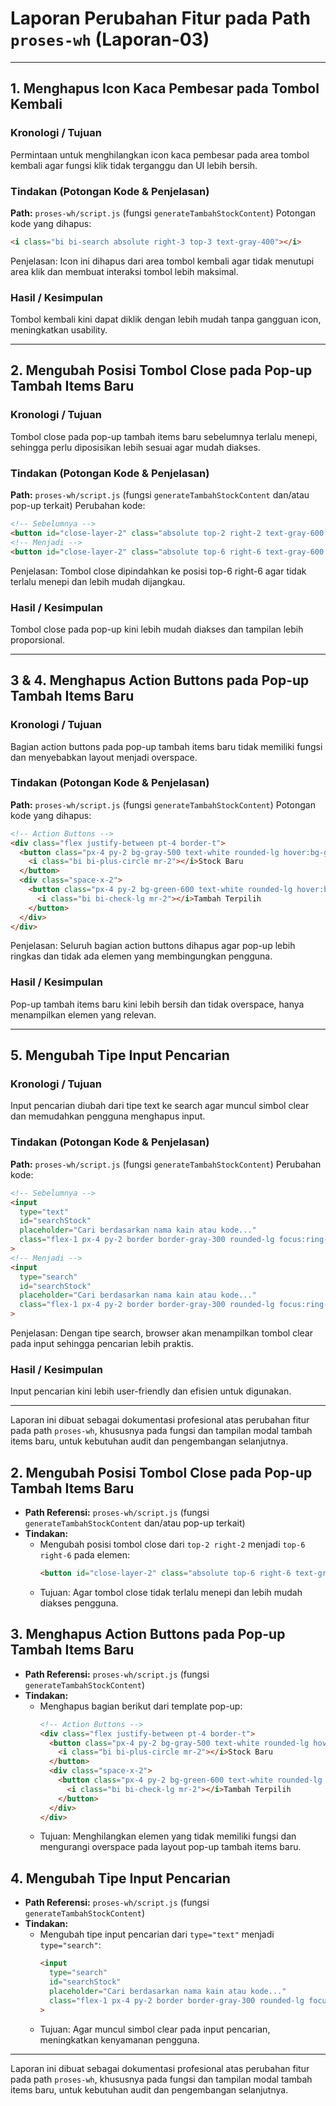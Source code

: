 
# Laporan Perubahan Fitur pada Path `proses-wh` (Laporan-03)

---

## 1. Menghapus Icon Kaca Pembesar pada Tombol Kembali

### Kronologi / Tujuan
Permintaan untuk menghilangkan icon kaca pembesar pada area tombol kembali agar fungsi klik tidak terganggu dan UI lebih bersih.

### Tindakan (Potongan Kode & Penjelasan)
**Path:** `proses-wh/script.js` (fungsi `generateTambahStockContent`)
Potongan kode yang dihapus:
```html
<i class="bi bi-search absolute right-3 top-3 text-gray-400"></i>
```
Penjelasan: Icon ini dihapus dari area tombol kembali agar tidak menutupi area klik dan membuat interaksi tombol lebih maksimal.

### Hasil / Kesimpulan
Tombol kembali kini dapat diklik dengan lebih mudah tanpa gangguan icon, meningkatkan usability.

---

## 2. Mengubah Posisi Tombol Close pada Pop-up Tambah Items Baru

### Kronologi / Tujuan
Tombol close pada pop-up tambah items baru sebelumnya terlalu menepi, sehingga perlu diposisikan lebih sesuai agar mudah diakses.

### Tindakan (Potongan Kode & Penjelasan)
**Path:** `proses-wh/script.js` (fungsi `generateTambahStockContent` dan/atau pop-up terkait)
Perubahan kode:
```html
<!-- Sebelumnya -->
<button id="close-layer-2" class="absolute top-2 right-2 text-gray-600 hover:text-black text-xl" >
<!-- Menjadi -->
<button id="close-layer-2" class="absolute top-6 right-6 text-gray-600 hover:text-black text-xl" >
```
Penjelasan: Tombol close dipindahkan ke posisi top-6 right-6 agar tidak terlalu menepi dan lebih mudah dijangkau.

### Hasil / Kesimpulan
Tombol close pada pop-up kini lebih mudah diakses dan tampilan lebih proporsional.

---

## 3 & 4. Menghapus Action Buttons pada Pop-up Tambah Items Baru

### Kronologi / Tujuan
Bagian action buttons pada pop-up tambah items baru tidak memiliki fungsi dan menyebabkan layout menjadi overspace.

### Tindakan (Potongan Kode & Penjelasan)
**Path:** `proses-wh/script.js` (fungsi `generateTambahStockContent`)
Potongan kode yang dihapus:
```html
<!-- Action Buttons -->
<div class="flex justify-between pt-4 border-t">
  <button class="px-4 py-2 bg-gray-500 text-white rounded-lg hover:bg-gray-600">
    <i class="bi bi-plus-circle mr-2"></i>Stock Baru
  </button>
  <div class="space-x-2">
    <button class="px-4 py-2 bg-green-600 text-white rounded-lg hover:bg-green-700" id="confirmTambah">
      <i class="bi bi-check-lg mr-2"></i>Tambah Terpilih
    </button>
  </div>
</div>
```
Penjelasan: Seluruh bagian action buttons dihapus agar pop-up lebih ringkas dan tidak ada elemen yang membingungkan pengguna.

### Hasil / Kesimpulan
Pop-up tambah items baru kini lebih bersih dan tidak overspace, hanya menampilkan elemen yang relevan.

---

## 5. Mengubah Tipe Input Pencarian

### Kronologi / Tujuan
Input pencarian diubah dari tipe text ke search agar muncul simbol clear dan memudahkan pengguna menghapus input.

### Tindakan (Potongan Kode & Penjelasan)
**Path:** `proses-wh/script.js` (fungsi `generateTambahStockContent`)
Perubahan kode:
```html
<!-- Sebelumnya -->
<input 
  type="text" 
  id="searchStock" 
  placeholder="Cari berdasarkan nama kain atau kode..."
  class="flex-1 px-4 py-2 border border-gray-300 rounded-lg focus:ring-2 focus:ring-blue-500 focus:border-transparent"
>
<!-- Menjadi -->
<input 
  type="search" 
  id="searchStock" 
  placeholder="Cari berdasarkan nama kain atau kode..."
  class="flex-1 px-4 py-2 border border-gray-300 rounded-lg focus:ring-2 focus:ring-blue-500 focus:border-transparent"
>
```
Penjelasan: Dengan tipe search, browser akan menampilkan tombol clear pada input sehingga pencarian lebih praktis.

### Hasil / Kesimpulan
Input pencarian kini lebih user-friendly dan efisien untuk digunakan.

---

Laporan ini dibuat sebagai dokumentasi profesional atas perubahan fitur pada path `proses-wh`, khususnya pada fungsi dan tampilan modal tambah items baru, untuk kebutuhan audit dan pengembangan selanjutnya.

## 2. Mengubah Posisi Tombol Close pada Pop-up Tambah Items Baru
- **Path Referensi:** `proses-wh/script.js` (fungsi `generateTambahStockContent` dan/atau pop-up terkait)
- **Tindakan:**
  - Mengubah posisi tombol close dari `top-2 right-2` menjadi `top-6 right-6` pada elemen:
    ```html
    <button id="close-layer-2" class="absolute top-6 right-6 text-gray-600 hover:text-black text-xl" >
    ```
  - Tujuan: Agar tombol close tidak terlalu menepi dan lebih mudah diakses pengguna.

## 3. Menghapus Action Buttons pada Pop-up Tambah Items Baru
- **Path Referensi:** `proses-wh/script.js` (fungsi `generateTambahStockContent`)
- **Tindakan:**
  - Menghapus bagian berikut dari template pop-up:
    ```html
    <!-- Action Buttons -->
    <div class="flex justify-between pt-4 border-t">
      <button class="px-4 py-2 bg-gray-500 text-white rounded-lg hover:bg-gray-600">
        <i class="bi bi-plus-circle mr-2"></i>Stock Baru
      </button>
      <div class="space-x-2">
        <button class="px-4 py-2 bg-green-600 text-white rounded-lg hover:bg-green-700" id="confirmTambah">
          <i class="bi bi-check-lg mr-2"></i>Tambah Terpilih
        </button>
      </div>
    </div>
    ```
  - Tujuan: Menghilangkan elemen yang tidak memiliki fungsi dan mengurangi overspace pada layout pop-up tambah items baru.

## 4. Mengubah Tipe Input Pencarian
- **Path Referensi:** `proses-wh/script.js` (fungsi `generateTambahStockContent`)
- **Tindakan:**
  - Mengubah tipe input pencarian dari `type="text"` menjadi `type="search"`:
    ```html
    <input 
      type="search" 
      id="searchStock" 
      placeholder="Cari berdasarkan nama kain atau kode..."
      class="flex-1 px-4 py-2 border border-gray-300 rounded-lg focus:ring-2 focus:ring-blue-500 focus:border-transparent"
    >
    ```
  - Tujuan: Agar muncul simbol clear pada input pencarian, meningkatkan kenyamanan pengguna.

---
Laporan ini dibuat sebagai dokumentasi profesional atas perubahan fitur pada path `proses-wh`, khususnya pada fungsi dan tampilan modal tambah items baru, untuk kebutuhan audit dan pengembangan selanjutnya.
